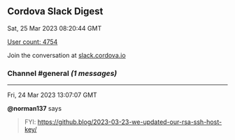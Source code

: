 ## Cordova Slack Digest
Sat, 25 Mar 2023 08:20:44 GMT

[User count: 4754](https://cordova.slack.com/)


Join the conversation at [slack.cordova.io](http://slack.cordova.io/)

### __Channel #general__ _(1 messages)_
---

Fri, 24 Mar 2023 13:07:07 GMT

__@norman137__ says 
> FYI: <https://github.blog/2023-03-23-we-updated-our-rsa-ssh-host-key/>
> 
